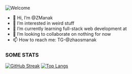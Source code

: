 ![Welcome](https://img.shields.io/badge/HI!-Welcome%20to%20my%20profile-blueviolet)

- 👋 Hi, I’m @ZManak
- 👀 I’m interested in weird stuff
- 🌱 I’m currently learning full-stack web development at 
- 💞️ I’m looking to collaborate on nothing for now
- 📫 How to reach me: TG-@zhaosmanak
### SOME STATS
[![GitHub Streak](https://streak-stats.demolab.com?user=ZManak&theme=radical&hide_border=true&date_format=j%20M%5B%20Y%5D)](https://git.io/streak-stats)
[![Top Langs](https://github-readme-stats-deploy-alpha.vercel.app/api/top-langs/?username=ZManak&layout=compact&theme=radical&hide_border=true)](https://github.com/anuraghazra/github-readme-stats)

<!---
ZManak/ZManak is a ✨ special ✨ repository because its `README.md` (this file) appears on your GitHub profile.
You can click the Preview link to take a look at your changes.
--->
